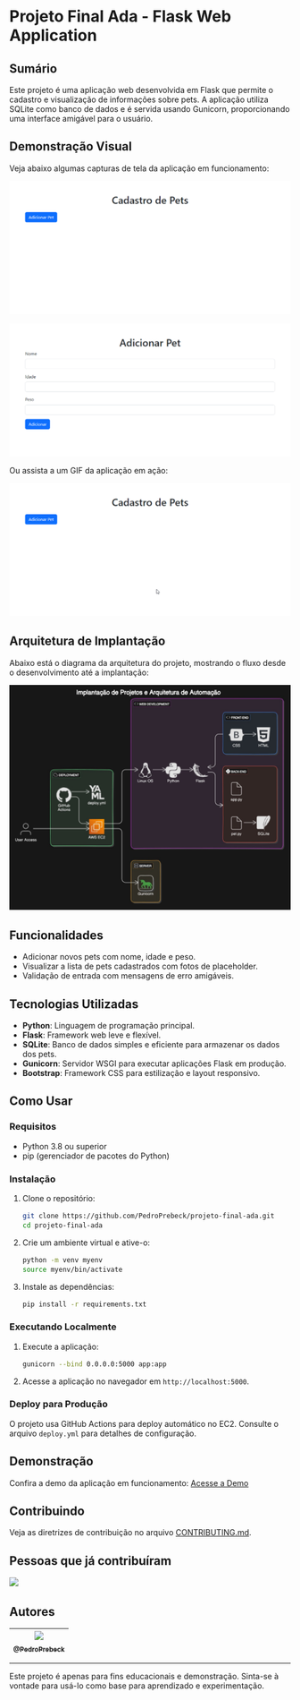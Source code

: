 # Projeto Final Ada - Flask Web Application

## Sumário

Este projeto é uma aplicação web desenvolvida em Flask que permite o cadastro e visualização de informações sobre pets. A aplicação utiliza SQLite como banco de dados e é servida usando Gunicorn, proporcionando uma interface amigável para o usuário.

## Demonstração Visual

Veja abaixo algumas capturas de tela da aplicação em funcionamento:

![Tela Inicial](docs/assets/tela_inicial.png)

![Formulário de Cadastro](docs/assets/formulario_cadastro.png)

Ou assista a um GIF da aplicação em ação:

![Demonstração](docs/assets/demo.gif)

## Arquitetura de Implantação

Abaixo está o diagrama da arquitetura do projeto, mostrando o fluxo desde o desenvolvimento até a implantação:

![Arquitetura de Implantação](docs/assets/arquitetura.jpg)


## Funcionalidades

- Adicionar novos pets com nome, idade e peso.
- Visualizar a lista de pets cadastrados com fotos de placeholder.
- Validação de entrada com mensagens de erro amigáveis.

## Tecnologias Utilizadas

- **Python**: Linguagem de programação principal.
- **Flask**: Framework web leve e flexível.
- **SQLite**: Banco de dados simples e eficiente para armazenar os dados dos pets.
- **Gunicorn**: Servidor WSGI para executar aplicações Flask em produção.
- **Bootstrap**: Framework CSS para estilização e layout responsivo.

## Como Usar

### Requisitos

- Python 3.8 ou superior
- pip (gerenciador de pacotes do Python)

### Instalação

1. Clone o repositório:

    ```bash
    git clone https://github.com/PedroPrebeck/projeto-final-ada.git
    cd projeto-final-ada
    ```

2. Crie um ambiente virtual e ative-o:

    ```bash
    python -m venv myenv
    source myenv/bin/activate
    ```

3. Instale as dependências:

    ```bash
    pip install -r requirements.txt
    ```

### Executando Localmente

1. Execute a aplicação:

    ```bash
    gunicorn --bind 0.0.0.0:5000 app:app
    ```

2. Acesse a aplicação no navegador em `http://localhost:5000`.

### Deploy para Produção

O projeto usa GitHub Actions para deploy automático no EC2. Consulte o arquivo `deploy.yml` para detalhes de configuração.

## Demonstração

Confira a demo da aplicação em funcionamento: [Acesse a Demo](http://ec2-3-83-50-112.compute-1.amazonaws.com:5000/)

## Contribuindo

Veja as diretrizes de contribuição no arquivo [CONTRIBUTING.md](docs/CONTRIBUTING.md).

## Pessoas que já contribuíram

<a href="https://github.com/PedroPrebeck/projeto-final-ada/graphs/contributors"><img src="https://contrib.rocks/image?repo=PedroPrebeck/projeto-final-ada" /></a>

## Autores

| [<img src="https://github.com/PedroPrebeck.png?size=115" width=115><br><sub>@PedroPrebeck</sub>](https://github.com/PedroPrebeck) |
| :---: |

---

Este projeto é apenas para fins educacionais e demonstração. Sinta-se à vontade para usá-lo como base para aprendizado e experimentação.